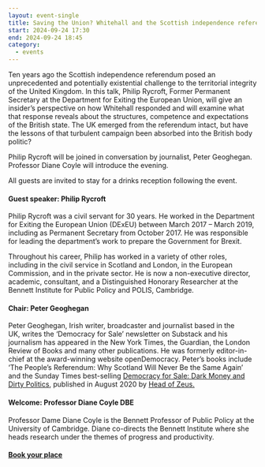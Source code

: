 ```yaml
---
layout: event-single
title: Saving the Union? Whitehall and the Scottish independence referendum
start: 2024-09-24 17:30
end: 2024-09-24 18:45
category:
  - events
---
```

Ten years ago the Scottish independence referendum posed an unprecedented and potentially existential challenge to the territorial integrity of the United Kingdom. In this talk, Philip Rycroft, Former Permanent Secretary at the Department for Exiting the European Union, will give an insider’s perspective on how Whitehall responded and will examine what that response reveals about the structures, competence and expectations of the British state. The UK emerged from the referendum intact, but have the lessons of that turbulent campaign been absorbed into the British body politic?

Philip Rycroft will be joined in conversation by journalist, Peter Geoghegan. Professor Diane Coyle will introduce the evening.

All guests are invited to stay for a drinks reception following the event.



#### Guest speaker: Philip Rycroft

Philip Rycroft was a civil servant for 30 years. He worked in the Department for Exiting the European Union (DExEU) between March 2017 – March 2019, including as Permanent Secretary from October 2017. He was responsible for leading the department’s work to prepare the Government for Brexit.

Throughout his career, Philip has worked in a variety of other roles, including in the civil service in Scotland and London, in the European Commission, and in the private sector. He is now a non-executive director, academic, consultant, and a Distinguished Honorary Researcher at the Bennett Institute for Public Policy and POLIS, Cambridge.



#### Chair: **Peter Geoghegan**

Peter Geoghegan, Irish writer, broadcaster and journalist based in the UK, writes the ‘Democracy for Sale’ newsletter on Substack and his journalism has appeared in the New York Times, the Guardian, the London Review of Books and many other publications. He was formerly editor-in-chief at the award-winning website openDemocracy. Peter’s books include ‘The People’s Referendum: Why Scotland Will Never Be the Same Again’ and the Sunday Times best-selling [Democracy for Sale: Dark Money and Dirty Politics](https://headofzeus.com/books/9781789546026), published in August 2020 by [Head of Zeus.](https://headofzeus.com/books/9781789546026)



#### **Welcome:** **Professor Diane Coyle DBE**

Professor Dame Diane Coyle is the Bennett Professor of Public Policy at the University of Cambridge. Diane co-directs the Bennett Institute where she heads research under the themes of progress and productivity.



#### [B﻿ook your place](https://www.eventbrite.com/e/saving-the-union-whitehall-and-the-scottish-independence-referendum-tickets-944895266177?aff=ebdsshcopyurl&utm-campaign=social&utm-content=attendeeshare&utm-medium=discovery&utm-term=)